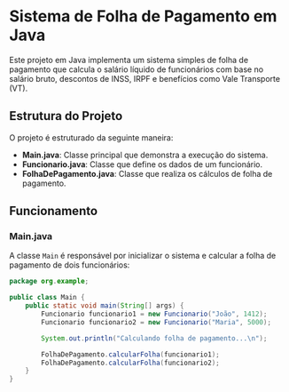 # Sistema de Folha de Pagamento em Java

Este projeto em Java implementa um sistema simples de folha de pagamento que calcula o salário líquido de funcionários com base no salário bruto, descontos de INSS, IRPF e benefícios como Vale Transporte (VT).

## Estrutura do Projeto

O projeto é estruturado da seguinte maneira:

- **Main.java**: Classe principal que demonstra a execução do sistema.
- **Funcionario.java**: Classe que define os dados de um funcionário.
- **FolhaDePagamento.java**: Classe que realiza os cálculos de folha de pagamento.

## Funcionamento

### Main.java

A classe `Main` é responsável por inicializar o sistema e calcular a folha de pagamento de dois funcionários:

```java
package org.example;

public class Main {
    public static void main(String[] args) {
        Funcionario funcionario1 = new Funcionario("João", 1412);
        Funcionario funcionario2 = new Funcionario("Maria", 5000);

        System.out.println("Calculando folha de pagamento...\n");

        FolhaDePagamento.calcularFolha(funcionario1);
        FolhaDePagamento.calcularFolha(funcionario2);
    }
}
